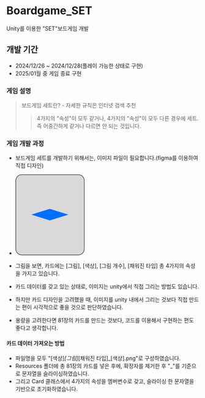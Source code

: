 # Boardgame_SET
 Unity를 이용한 "SET"보드게임 개발

## 개발 기간 
- 2024/12/26 ~ 2024/12/28(플레이 가능한 상태로 구현)
- 2025/01월 중 게임 종료 구현

### 게임 설명
> 보드게임 세트란? - 자세한 규칙은 인터넷 검색 추천
>> 4가지의 "속성"이 모두 같거나, 4가지의 "속성"이 모두 다른 경우에 세트. 즉 어중간하게 같거나 다르면 안 되는 것입니다.

### 게임 개발 과정
- 보드게임 세트를 개발하기 위해서는, 이미지 파일이 필요합니다.(figma를 이용하여 직접 디자인)
- ![게임 내에 사용한 이미지](https://github.com/nmmlee/Boardgame_SET/blob/main/Assets/Resources/card/BLUE_DIAMOND_FILLED_1.png)
- 그림을 보면, 카드에는 [그림], [색상], [그림 개수], [채워진 타입] 총 4가지의 속성을 가지고 있습니다.
  
- 카드 데이터를 갖고 있는 상태로, 이미지는 unity에서 직접 그리는 방법도 있습니다.
- 하지만 카드 디자인을 고려했을 때, 이미지를 unity 내에서 그리는 것보다 직접 만드는 편이 시각적으로 좋을 것으로 판단하였습니다.
- 용량을 고려한다면 81장의 카드를 만드는 것보다, 코드를 이용해서 구현하는 편도 좋다고 생각합니다.

#### 카드 데이터 가져오는 방법
- 파일명을 모두 "[색상]_[그림]_[채워진 타입]_[색상].png"로 구성하였습니다.
- Resources 폴더에 총 81장의 카드를 넣은 후에, 확장자를 제거한 후 "_"를 기준으로 문자열을 슬라이싱하였습니다.
- 그리고 Card 클래스에서 4가지의 속성을 멤버변수로 갖고, 슬라이싱 한 문자열을 기반으로 초기화하였습니다.
